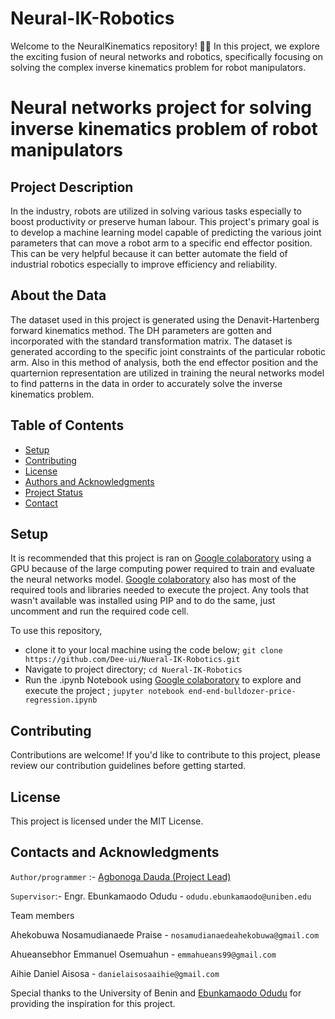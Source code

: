 # Neural-IK-Robotics
Welcome to the NeuralKinematics repository! 🤖🧠  In this project, we explore the exciting fusion of neural networks and robotics, specifically focusing on solving the complex inverse kinematics problem for robot manipulators. 

# Neural networks project for solving inverse kinematics problem of robot manipulators

## Project Description
In the industry, robots are utilized in solving various tasks especially to boost productivity or preserve human labour. This project's primary goal is to develop a machine learning model capable of predicting the various joint parameters that can move a robot arm to a specific end effector position. This can be very helpful because it can better automate the field of industrial robotics especially to improve efficiency and reliability.

## About the Data
The dataset used in this project is generated using the Denavit-Hartenberg forward kinematics method. The DH parameters are gotten and incorporated with the standard transformation matrix. The dataset is generated according to the specific joint constraints of the particular robotic arm. Also in this method of analysis, both the end effector position and the quarternion representation are utilized in training the neural networks model to find patterns in the data in order to accurately solve the inverse kinematics problem.

## Table of Contents
- [Setup](#setup)
- [Contributing](#contributing)
- [License](#license)
- [Authors and Acknowledgments](#authors-and-acknowledgments)
- [Project Status](#project-status)
- [Contact](#contact)

## Setup
It is recommended that this project is ran on [Google colaboratory](colab.research.google.com) using a GPU because of the large computing power required to train and evaluate the neural networks model. [Google colaboratory](colab.research.google.com) also has most of the required tools and libraries needed to execute the project. Any tools that wasn't available was installed using PIP and to do the same, just uncomment and run the required code cell.

To use this repository,
- clone it to your local machine using the code below;
  ```git clone https://github.com/Dee-ui/Nueral-IK-Robotics.git```
- Navigate to project directory;
    ```cd Nueral-IK-Robotics```
- Run the .ipynb Notebook using [Google colaboratory](colab.research.google.com) to explore and execute the project ;
    ```jupyter notebook end-end-bulldozer-price-regression.ipynb```


## Contributing
Contributions are welcome! If you'd like to contribute to this project, please review our contribution guidelines before getting started.

## License
This project is licensed under the MIT License.

## Contacts and Acknowledgments
`Author/programmer` :- [Agbonoga Dauda (Project Lead)](daudaagbonoga@gmail.com)

`Supervisor`:- Engr. Ebunkamaodo Odudu - ```odudu.ebunkamaodo@uniben.edu```

Team members

Ahekobuwa Nosamudianaede Praise 	- ```nosamudianaedeahekobuwa@gmail.com```

Ahueansebhor Emmanuel Osemuahun		- ```emmahueans99@gmail.com```

Aihie Daniel Aisosa	- ```danielaisosaaihie@gmail.com```


Special thanks to the University of Benin and [Ebunkamaodo Odudu](odudu.ebunkamaodo@uniben.edu)  for providing the inspiration for this project.
